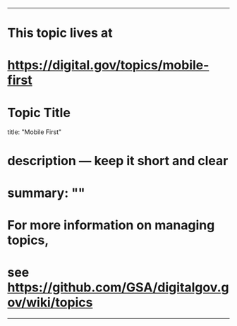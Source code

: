 
---
# This topic lives at
# https://digital.gov/topics/mobile-first

# Topic Title
title: "Mobile First"

# description — keep it short and clear
# summary: ""


# For more information on managing topics,
# see https://github.com/GSA/digitalgov.gov/wiki/topics
---